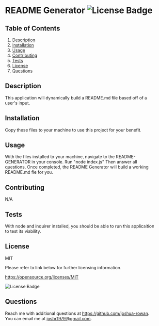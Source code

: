 # README Generator     ![License Badge](https://img.shields.io/badge/license-MIT-green.svg)

## Table of Contents
1. [Description](#Description)
2. [Installation](#Installation)
3. [Usage](#Usage)
4. [Contributing](#Contributing)
5. [Tests](#Tests)
6. [License](#License)
7. [Questions](#Questions)

## Description

This application will dynamically build a README.md file based off of a user's input.

## Installation

Copy these files to your machine to use this project for your benefit.

## Usage

With the files installed to your machine, navigate to the README-GENERATOR in your console. Run "node index.js" Then answer all questions. Once completed, the README Generator will build   a working README.md fle for you.

## Contributing

N/A

## Tests

With node and inquirer installed, you should be able to run this applicaition to test its viability.

## License
MIT

Please refer to link below for further licensing information.

https://opensource.org/licenses/MIT

![License Badge](https://img.shields.io/badge/license-MIT-green.svg)

## Questions

Reach me with additional questions at <https://github.com/joshua-rowan>. 
You can email me at <joshr1979@gmail.com>.
